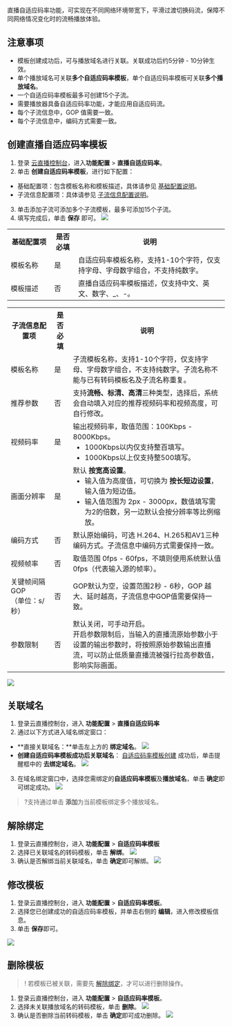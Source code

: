 直播自适应码率功能，可实现在不同网络环境带宽下，平滑过渡切换码流，保障不同网络情况变化时的流畅播放体验。

## 注意事项
- 模板创建成功后，可与播放域名进行关联。关联成功后约5分钟 - 10分钟生效。
- 单个播放域名可关联**多个自适应码率模板**，单个自适应码率模板可关联**多个播放域名**。
- 一个自适应码率模板最多可创建15个子流。
- 需要播放器具备自适应码率功能，才能应用自适应码流。
- 每个子流信息中，GOP 值需要一致。
- 每个子流信息中，编码方式需要一致。



## 创建直播自适应码率模板
1. 登录 [云直播控制台](https://console.cloud.tencent.com/live/livestat)，进入**功能配置** > **直播自适应码率**。
2. 单击 **创建自适应码率模板**，进行如下配置：
  - 基础配置项：包含模板名称和模板描述，具体请参见 [基础配置说明](#C_trans_normal)。
  - 子流信息配置项：具体请参见 [子流信息配置说明](#C_trans_high)。
3. 单击添加子流可添加多个子流模板，最多可添加15个子流。
4. 填写完成后，单击 **保存** 即可。
![](https://qcloudimg.tencent-cloud.cn/raw/844beca297d7a2beb0204f970187e75d.png)
<table id="C_trans_normal">
<tr><th width="20%">基础配置项</th><th>是否必填</th><th>说明</th></tr>
<tr>
<td>模板名称</td>
<td>是</td>
<td>自适应码率模板名称，支持1-10个字符，仅支持字母、字母数字组合，不支持纯数字。</td>
</tr><tr>
<td>模板描述</td>
<td>否</td>
<td>直播自适应码率模板描述，仅支持中文、英文、数字、_、-。</td>
</tr></table>
<table id="C_trans_high">
<tr><th width="20%">子流信息配置项 </th><th>是否必填</th><th>说明</th></tr>
<tr>
<td>模板名称</td>
<td>是</td>
<td>子流模板名称，支持1-10个字符，仅支持字母、字母数字组合，不支持纯数字。子流名称不能与已有转码模板名及子流名称重复。</td>
</tr><tr>
<td>推荐参数</td>
<td>否</td>
<td>支持<b>流畅、标清、高清</b>三种类型，选择后，系统会自动填入对应的推荐视频码率和视频高度，可自行修改。</td>
</tr><tr>
<td>视频码率</td>
<td>是</td>
<td>输出视频码率，取值范围：100Kbps - 8000Kbps。<ul style="margin:0">
  <li>1000Kbps以内仅支持整百填写。</li>
  <li>1000Kbps以上仅支持整500填写。</li></ul>
</td>
</tr><tr>
<td>画面分辨率</td>
<td>是</td>
<td>默认 <b>按宽高设置</b>。<ul style="margin:0">
	<li>输入值为高度值，可切换为 <b>按长短边设置</b>，输入值为短边值。
	<li>输入值范围为 2px - 3000px，数值填写需为2的倍数，另一边默认会按分辨率等比例缩放。
</ul></td>
</tr><tr>
<td>编码方式</td>
<td>否</td>
<td>默认原始编码，可选 H.264、H.265和AV1三种编码方式。子流信息中编码方式需要保持一致。</td>
</tr><tr>
<td>视频帧率</td>
<td>否</td>
<td>取值范围 0fps - 60fps，不填则使用系统默认值 0fps（代表输入源的帧率）。</td>
</tr><tr>
<td>关键帧间隔 GOP <br>（单位：s/秒）</td>
<td>否</td>
<td>GOP默认为空，设置范围2秒 - 6秒，GOP 越大、延时越高，子流信息中GOP值需要保持一致。</td>
</tr><tr>
<td>参数限制</td>
<td>否</td>
<td>默认关闭，可手动开启。<br>开启参数限制后，当输入的直播流原始参数小于设置的输出参数时，将按照原始参数输出直播流，可以防止低质量直播流被强行拉高参数值，影响实际画面。</td>
</tr></table>
<img src="https://qcloudimg.tencent-cloud.cn/raw/87d4ac244b5b7cf6401bf72d16aff331.png">


[](id:related)
## 关联域名
1. 登录云直播控制台，进入 **功能配置** > **直播自适应码率**
2. 通过以下方式进入域名绑定窗口：
  - **直接关联域名：**单击左上方的 **绑定域名**。
    ![](https://qcloudimg.tencent-cloud.cn/raw/5b82174bb9433d49025e1ddcffd03a07.png)
  - **创建自适应码率模板成功后关联域名**： [自适应码率模板创建](#create) 成功后，单击提醒框中的 **去绑定域名**。
    ![](https://main.qcloudimg.com/raw/35650d6e169d3a2f84fbf28970a85ddb.png)
3. 在域名绑定窗口中，选择您需绑定的**自适应码率模板**及**播放域名**，单击 **确定**即可绑定成功。
![](https://qcloudimg.tencent-cloud.cn/raw/83f7451dc3c9838e08b28b4d6c58685a.png)
>?支持通过单击 **添加**为当前模板绑定多个播放域名。


[](id:untie)
## 解除绑定
1. 登录云直播控制台，进入 **功能配置** > **自适应码率模板**
2. 选择已关联域名的转码模板，单击 **解绑**。
![](https://qcloudimg.tencent-cloud.cn/raw/168a56ac863bde6d2a6e89b3d12defe2.png)
3. 确认是否解绑当前关联域名，单击 **确定**即可解绑。
![](https://main.qcloudimg.com/raw/348b1ef6a3339bab508adff6d9a42b2e.png)


[](id:modify)
## 修改模板
1. 登录云直播控制台，进入 **功能配置** >  **自适应码率模板**。
2. 选择您已创建成功的自适应码率模板，并单击右侧的 **编辑**，进入修改模板信息。
3. 单击 **保存**即可。

![](https://qcloudimg.tencent-cloud.cn/raw/9736ddcbd646811802bd18c0449aa2dd.png)

[](id:delect)
## 删除模板
>!   若模板已被关联，需要先 [解除绑定](#untie)，才可以进行删除操作。 

1. 登录云直播控制台，进入 **功能配置** >   **自适应码率模板**。
2. 选择未关联播放域名的转码模板，单击 **删除**。
![](https://qcloudimg.tencent-cloud.cn/raw/64e541a562114a99d9c6c55522445ad2.png)
3. 确认是否删除当前转码模板，单击 **确定**即可成功删除。
![](https://qcloudimg.tencent-cloud.cn/raw/ce45e87ca550c5a2f9396065a35d4e36.png)




